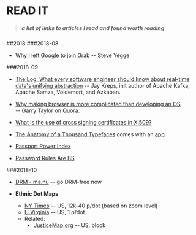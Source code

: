 READ IT
=======
> ##### *a list of links to articles I read and found worth reading*

##2018
###2018-08
- [Why I left Google to join Grab](https://medium.com/@steve.yegge/why-i-left-google-to-join-grab-86dfffc0be84) -- Steve Yegge

###2018-09
- [The Log: What every software engineer should know about real-time data's unifying 
  abstraction](https://engineering.linkedin.com/distributed-systems/log-what-every-software-engineer-should-know-about-real-time-datas-unifying)
  -- Jay Kreps, init author of Apache Kafka, Apache Samza, Voldemort, and Azkaban.
  
- [Why making browser is more complicated than developing an OS](https://www.quora.com/Why-do-people-say-writing-a-browser-is-harder-than-writing-an-OS/answer/Garry-Taylor-5)  
 -- Garry Taylor on Quora. 
 
- [What is the use of cross signing certificates in X.509?](https://security.stackexchange.com/questions/14043/what-is-the-use-of-cross-signing-certificates-in-x-509)

- [The Anatomy of a Thousand Typefaces](https://medium.com/@getflourish/the-anatomy-of-a-thousand-typefaces-f7b9088eed1)
 comes with an [app](https://getflourish.github.io/anatomy-of-typefaces/app/).
 
- [Passport Power Index](https://www.passportindex.org/byRank.php)

- [Password Rules Are BS](https://blog.codinghorror.com/password-rules-are-bullshit/)

###2018-10 
- [DRM - ma.nu](http://bonkersworld.net/lessons-learned) -- go DRM-free now

- **Ethnic Dot Maps**
  - [NY Times](https://www.nytimes.com/interactive/2015/07/08/us/census-race-map.html) -- US, 
     12k-40 p/dot (based on zoom level)
  - [U Virginia](https://demographics.virginia.edu/DotMap/) -- US, 1 p/dot
  - Related:
    - [JusticeMap.org](http://www.justicemap.org/) -- US, block
    